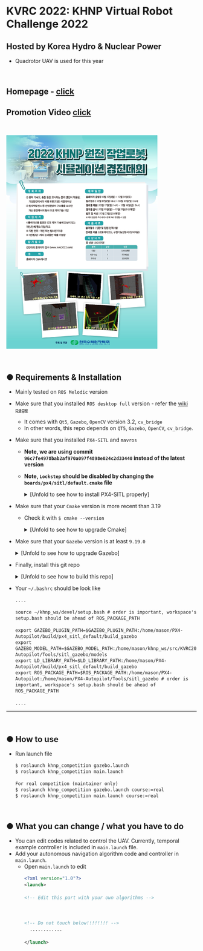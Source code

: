 # KVRC 2022: KHNP Virtual Robot Challenge 2022
## Hosted by Korea Hydro & Nuclear Power
+ Quadrotor UAV is used for this year

<br>


## Homepage - [click](http://kvrc2022.com/)
## Promotion Video [click](https://youtu.be/usKW3UG9wpc)
<!-- ## NEWS article [click] -->


 <br> 

<p align="left"> 
<img src="main_code/resources/poster.jpg" width="400"/> 
</p> 


<br>


## ● Requirements & Installation
+ Mainly tested on `ROS Melodic` version
+ Make sure that you installed `ROS desktop full` version - refer the [wiki page](https://wiki.ros.org/ROS/Installation)
  + It comes with `Qt5`, `Gazebo`, `OpenCV` version 3.2, `cv_bridge`
  + In other words, this repo depends on `QT5`, `Gazebo`, `OpenCV`, `cv_bridge`.
+ Make sure that you installed `PX4-SITL` and `mavros`
  + **Note, we are using commit `96c7fe4978bab2af970a097f4898e024c2d33440` instead of the latest version**
  + **Note, `Lockstep` should be disabled by changing the `boards/px4/sitl/default.cmake` file**
  
    <details><summary>[Unfold to see how to install PX4-SITL properly]</summary>

    ~~~shell
    $ sudo apt-get install ros-<distro>-mavros ros-<distro>-mavros-extras
    $ wget https://raw.githubusercontent.com/mavlink/mavros/master/mavros/scripts/install_geographiclib_datasets.sh
    $ chmod +x install_geographiclib_datasets.sh
    $ sudo ./install_geographiclib_datasets.sh

    $ cd ~/ && git clone https://github.com/PX4/PX4-Autopilot.git
    $ cd PX4-Autopilot
    $ git reset --hard 96c7fe4978bab2af970a097f4898e024c2d33440
    $ git submodule update --init --recursive

    $ source PX4-Autopilot/Tools/setup/ubuntu.sh --no-sim-tools --no-nuttx
    ~~~

    + **Note, `Lockstep` should be disabled by changing the `boards/px4/sitl/default.cmake` file as follows:**

    ```shell
    Open the file
    $ cd ~/PX4-Autopilot

    $ gedit boards/px4/sitl/default.cmake
    ```

    + Edit the last line's `ENALBE_LOCKSTEP_SCHEDULER` as `no`

    ~~~python
    if(REPLAY_FILE)
      message(STATUS "Building with uorb publisher rules support")
      add_definitions(-DORB_USE_PUBLISHER_RULES)

      message(STATUS "Building without lockstep for replay")
      set(ENABLE_LOCKSTEP_SCHEDULER no)
    else()
      #set(ENABLE_LOCKSTEP_SCHEDULER yes)
      set(ENABLE_LOCKSTEP_SCHEDULER no)
    endif()
    ~~~

    + Then build `PX4-SITL`

    ~~~shell
    $ cd ~/PX4-Autopilot

    # important!!
    $ sudo apt install ros-<distro>-gazebo-plugins

    $ export LANG=C.UTF-8
    $ export LC_ALL=C.UTF-8
    $ DONT_RUN=1 make px4_sitl_default gazebo
          When undefined iginition error occurs: (gazebo: symbol lookup error: /usr/lib/x86_64-linux-gnu/libgazebo_common.so.9: undefined symbol: ZN8ignition10fuel_tools12ClientConfi..........
          $ sudo apt upgrade libignition-math4
    ~~~


    </details>
  
+ Make sure that your `Cmake` version is more recent than 3.19
  + Check it with `$ cmake --version`
    <details><summary>[Unfold to see how to upgrade Cmake]</summary>
    
      ~~~shell
      $ wget https://github.com/Kitware/CMake/releases/download/v3.19.8/cmake-3.19.8.tar.gz
      $ tar zxf cmake-3.19.8.tar.gz && cd cmake-3.19.8
      $ ./bootstrap
      $ make
      $ sudo make install

      $ sudo reboot
      $ cmake --version 
      ~~~
      
    </details>
+ Make sure that your `Gazebo` version is at least `9.19.0`
  <details><summary>[Unfold to see how to upgrade Gazebo]</summary>
  
    + Updating `Gazebo` - [reference link](http://gazebosim.org/tutorials?tut=install_ubuntu&cat=install#Alternativeinstallation:step-by-step)
    ~~~shell
    $ sudo sh -c 'echo "deb http://packages.osrfoundation.org/gazebo/ubuntu-stable `lsb_release -cs` main" > /etc/apt/sources.list.d/gazebo-stable.list'
    $ cat /etc/apt/sources.list.d/gazebo-stable.list
    $ wget https://packages.osrfoundation.org/gazebo.key -O - | sudo apt-key add -
    $ sudo apt-get update
    $ sudo apt-get upgrade
    ~~~
    
  </details>

+ Finally, install this git repo
  <details><summary>[Unfold to see how to build this repo]</summary>
  
    ```shell
    $ cd <your_workspace>
    $ catkin build
    $ . devel/setup.bash

    ## It is better to save sourcing your workspace within .bashrc
    $ echo "source <your_workspace>/devel/setup.bash" >> ~/.bashrc

    $ cd <your_workspace>/src
    $ git clone --recursive https://github.com/Woojin-Seol/KVRC2022

    !!!Add Gazebo and ROS Path **ONLY ONCE, do NOT run below block again!!!!**
    $ cd KVRC2022/gazebo_map_for_khnp
    $ echo "export GAZEBO_MODEL_PATH=$GAZEBO_MODEL_PATH:$(pwd)/season2:/home/$(whoami)/PX4-Autopilot/Tools/sitl_gazebo/models" >> ~/.bashrc
    $ echo "export GAZEBO_PLUGIN_PATH=$GAZEBO_PLUGIN_PATH:/home/$(whoami)/PX4-Autopilot/build/px4_sitl_default/build_gazebo" >> ~/.bashrc
    $ echo "export LD_LIBRARY_PATH=$LD_LIBRARY_PATH:/home/$(whoami)/PX4-Autopilot/build/px4_sitl_default/build_gazebo" >> ~/.bashrc
    $ echo "export ROS_PACKAGE_PATH=$ROS_PACKAGE_PATH:/home/$(whoami)/PX4-Autopilot:/home/$(whoami)/PX4-Autopilot/Tools/sitl_gazebo" >> ~/.bashrc

    $ . ~/.bashrc

    $ cd <your_workspace>/src
    $ catkin build
    $ . ~/.bashrc
    ```
    
  </details>

+ Your `~/.bashrc` should be look like
  ```shell
  ....

  source ~/khnp_ws/devel/setup.bash # order is important, workspace's setup.bash should be ahead of ROS_PACKAGE_PATH

  export GAZEBO_PLUGIN_PATH=$GAZEBO_PLUGIN_PATH:/home/mason/PX4-Autopilot/build/px4_sitl_default/build_gazebo
  export GAZEBO_MODEL_PATH=$GAZEBO_MODEL_PATH:/home/mason/khnp_ws/src/KVRC2022/gazebo_map_for_khnp/season2:/home/mason/PX4-Autopilot/Tools/sitl_gazebo/models
  export LD_LIBRARY_PATH=$LD_LIBRARY_PATH:/home/mason/PX4-Autopilot/build/px4_sitl_default/build_gazebo
  export ROS_PACKAGE_PATH=$ROS_PACKAGE_PATH:/home/mason/PX4-Autopilot:/home/mason/PX4-Autopilot/Tools/sitl_gazebo # order is important, workspace's setup.bash should be ahead of ROS_PACKAGE_PATH

  ....
  ```
---

<br>

## ● How to use
+ Run launch file
  ~~~shell
  $ roslaunch khnp_competition gazebo.launch
  $ roslaunch khnp_competition main.launch

  For real competition (maintainer only)
  $ roslaunch khnp_competition gazebo.launch course:=real
  $ roslaunch khnp_competition main.launch course:=real
  ~~~

<br>


## ● What you can change / what you have to do 
+ You can edit codes related to control the UAV. Currently, temporal example controller is included in `main.launch` file.
+ Add your autonomous navigation algorithm code and controller in `main.launch`.
  + Open `main.launch` to edit
    ```xml
    <?xml version="1.0"?>
    <launch>

    <!-- Edit this part with your own algorithms -->



    <!-- Do not touch below!!!!!!!! -->
      ............

    </launch>
    ```
